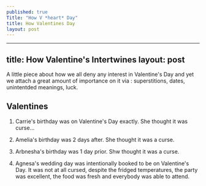 ```yaml
---
published: true
Title: "How V *heart* Day"
title: How Valentines Day
layout: post
---
```


---
title: How Valentine's Intertwines
layout: post
---

A little piece about how we all deny any interest in Valentine's Day and yet we attach a great amount of importance on it via :  superstitions, dates, unintentded meanings, luck.

## Valentines

1. Carrie's birthday was on Valentine's Day exactly.  She thought it was curse...

1. Amelia's birthday was 2 days after.  She thought it was a curse.

1. Arbnesha's birthday was 1 day prior. Shw thought it was a curse.

1. Agnesa's wedding day was intentionally booked to be on Valentine's Day.  It was not at all cursed, despite the fridged temperatures, the party was excellent, the food was fresh and everybody was able to attend.
